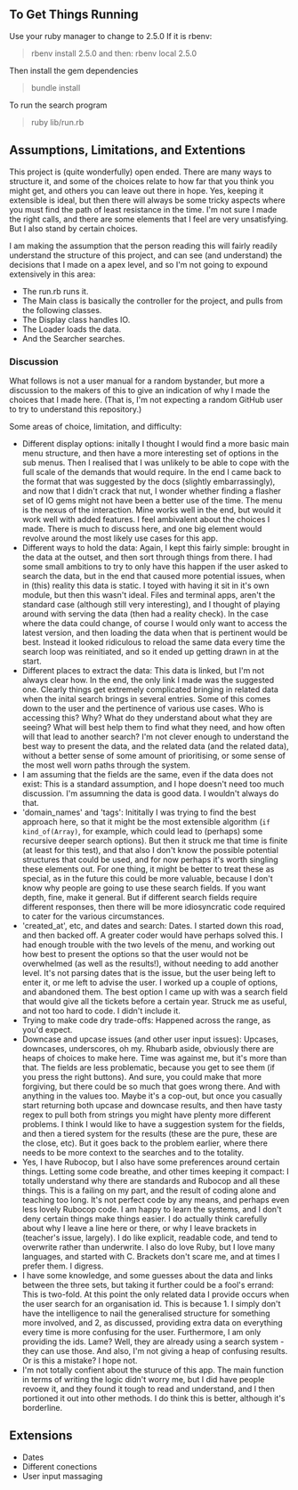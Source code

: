 ## To Get Things Running
Use your ruby manager to change to 2.5.0
If it is rbenv:
> rbenv install 2.5.0
and then: 
> rbenv local 2.5.0

Then install the gem dependencies
> bundle install

To run the search program
> ruby lib/run.rb

## Assumptions, Limitations, and Extentions

This project is (quite wonderfully) open ended. There are many ways to structure it, and some of the choices relate to how far that you think you might get, and others you can leave out there in hope. Yes, keeping it extensible is ideal, but then there will always be some tricky aspects where you must find the path of least resistance in the time. I'm not sure I made the right calls, and there are some elements that I feel are very unsatisfying. But I also stand by certain choices.

I am making the assumption that the person reading this will fairly readily understand the structure of this project, and can see (and understand) the decisions that I made on a apex level, and so I'm not going to expound extensively in this area:
- The run.rb runs it.
- The Main class is basically the controller for the project, and pulls from the following classes.
- The Display class handles IO.
- The Loader loads the data.
- And the Searcher searches.

### Discussion
What follows is not a user manual for a random bystander, but more a discussion to the makers of this to give an indication of why I made the choices that I made here. (That is, I'm not expecting a random GitHub user to try to understand this repository.)

Some areas of choice, limitation, and difficulty:
- Different display options: 
    initally I thought I would find a more basic main menu structure, and then have a more interesting set of options in the sub menus. Then I realised that I was unlikely to be able to cope with the full scale of the demands that would require. In the end I came back to the format that was suggested by the docs (slightly embarrassingly), and now that I didn't crack that nut, I wonder whether finding a flasher set of IO gems might not have been a better use of the time. The menu is the nexus of the interaction. Mine works well in the end, but would it work well with added features. I feel ambivalent about the choices I made. There is much to discuss here, and one big element would revolve around the most likely use cases for this app.
- Different ways to hold the data:
    Again, I kept this fairly simple: brought in the data at the outset, and then sort through things from there. I had some small ambitions to try to only have this happen if the user asked to search the data, but in the end that caused more potential issues, when in (this) reality this data is static. I toyed with having it sit in it's own module, but then this wasn't ideal. Files and terminal apps, aren't the standard case (although still very interesting), and I thought of playing around with serving the data (then had a reality check). In the case where the data could change, of course I would only want to access the latest version, and then loading the data when that is pertinent would be best. Instead it looked ridiculous to reload the same data every time the search loop was reinitiated, and so it ended up getting drawn in at the start.
- Different places to extract the data:
    This data is linked, but I'm not always clear how. In the end, the only link I made was the suggested one. Clearly things get extremely complicated bringing in related data when the inital search brings in several entries. Some of this comes down to the user and the pertinence of various use cases. Who is accessing this? Why? What do they understand about what they are seeing? What will best help them to find what they need, and how often will that lead to another search? I'm not clever enough to understand the best way to present the data, and the related data (and the related data), without a better sense of some amount of prioritising, or some sense of the most well worn paths through the system. 
- I am assuming that the fields are the same, even if the data does not exist:
    This is a standard assumption, and I hope doesn't need too much discussion. I'm assumning the data is good data. I wouldn't always do that. 
- 'domain_names' and 'tags':
    Inititally I was trying to find the best approach here, so that it might be the most extensible algorithm (`if kind_of(Array)`, for example, which could lead to (perhaps) some recursive deeper search options). But then it struck me that time is finite (at least for this test), and that also I don't know the possible potential structures that could be used, and for now perhaps it's worth singling these elements out. For one thing, it might be better to treat these as special, as in the future this could be more valuable, because I don't know why people are going to use these search fields. If you want depth, fine, make it general. But if different search fields require different responses, then there will be more idiosyncratic code required to cater for the various circumstances.
- 'created_at', etc, and dates and search:
    Dates. I started down this road, and then backed off. A greater coder would have perhaps solved this. I had enough trouble with the two levels of the menu, and working out how best to present the options so that the user would not be overwhelmed (as well as the results!), without needing to add another level. It's not parsing dates that is the issue, but the user being left to enter it, or me left to advise the user. I worked up a couple of options, and abandoned them. The best option I came up with was a search field that would give all the tickets before a certain year. Struck me as useful, and not too hard to code. I didn't include it.
- Trying to make code dry trade-offs:
    Happened across the range, as you'd expect. 
- Downcase and upcase issues (and other user input issues):
    Upcases, downcases, underscores, oh my. Rhubarb aside, obviously there are heaps of choices to make here. Time was against me, but it's more than that. The fields are less problematic, because you get to see them (if you press the right buttons). And sure, you could make that more forgiving, but there could be so much that goes wrong there. And with anything in the values too. Maybe it's a cop-out, but once you casually start returning both upcase and downcase results, and then have tasty regex to pull both from strings you might have plenty more different problems. I think I would like to have a suggestion system for the fields, and then a tiered system for the results (these are the pure, these are the close, etc). But it goes back to the problem earlier, where there needs to be more context to the searches and to the totality. 
- Yes, I have Rubocop, but I also have some preferences around certain things. Letting some code breathe, and other times keeping it compact:
    I totally understand why there are standards and Rubocop and all these things. This is a failing on my part, and the result of coding alone and teaching too long. It's not perfect code by any means, and perhaps even less lovely Rubocop code. I am happy to learn the systems, and I don't deny certain things make things easier. I do actually think carefully about why I leave a line here or there, or why I leave brackets in (teacher's issue, largely). I do like explicit, readable code, and tend to overwrite rather than underwrite. I also do love Ruby, but I love many languages, and started with C. Brackets don't scare me, and at times I prefer them. I digress. 
- I have some knowledge, and some guesses about the data and links between the three sets, but taking it further could be a fool's errand:
    This is two-fold. At this point the only related data I provide occurs when the user search for an organisation id. This is because 1. I simply don't have the intelligence to nail the generalised structure for something more involved, and 2, as discussed, providing extra data on everything every time is more confusing for the user. Furthermore, I am only providing the ids. Lame? Well, they are already using a search system - they can use those. And also, I'm not giving a heap of confusing results. Or is this a mistake? I hope not.
- I'm not totally confient about the sturuce of this app. The main function in terms of writing the logic didn't worry me, but I did have people revoew it, and they found it tough to read and understand, and I then portioned it out into other methods. I do think this is better, although it's borderline. 


## Extensions
- Dates
- Different conections
- User input massaging
